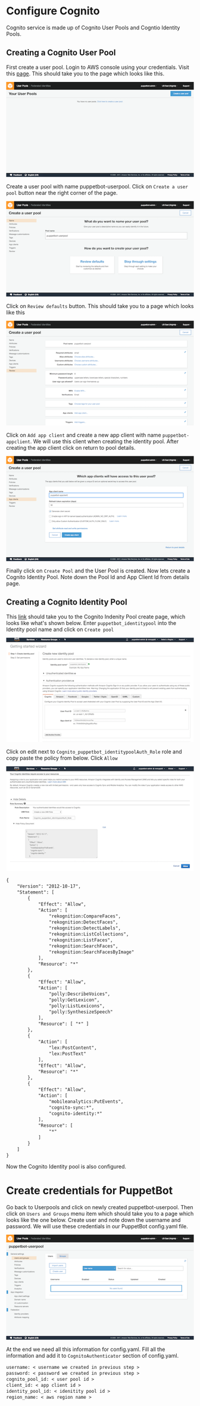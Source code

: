 # Configure Cognito

Cognito service is made up of Cognito User Pools and Cogntio Identity Pools. 

<!--

more info on what conito is and user pools/ identity pools
!-->

## Creating a Cognito User Pool

First create a user pool. Login to AWS console using your credentials. Visit this [page](https://console.aws.amazon.com/cognito/users). This should take you to the page which looks like this.

![](./../assets/images/Cognito/1.png)

Create a user pool with name puppetbot-userpool. Click on ```Create a user pool``` button near the right corner of the page.

![](./../assets/images/Cognito/2.png)

Click on ```Review defaults``` button. This should take you to a page which looks like this

![](./../assets/images/Cognito/3.png)

Click on ```Add app client``` and create a new app client with name ```puppetbot-appclient```. We will use this client when creating the identity pool. After creating the app client click on return to pool details.

![](./../assets/images/Cognito/4.png)

Finally click on ```Create Pool``` and the User Pool is created. Now lets create a Cognito Identity Pool. Note down the Pool Id and App Client Id from details page.  

## Creating a Cognito Identity Pool 

This [link](https://console.aws.amazon.com/cognito/create) should take you to the Cognito Indenity Pool create page, which looks like what's shown below. Enter ```puppetbot_identitypool``` into the Identity pool name and click on ```Create pool```

![](./../assets/images/Cognito/5.png)

Click on edit next to ```Cognito_puppetbot_identitypoolAuth_Role``` role and copy paste the policy from below. Click ```Allow```

![](./../assets/images/Cognito/6.png)

```
{
    "Version": "2012-10-17",
    "Statement": [
        {
            "Effect": "Allow",
            "Action": [
                "rekognition:CompareFaces",
                "rekognition:DetectFaces",
                "rekognition:DetectLabels",
                "rekognition:ListCollections",
                "rekognition:ListFaces",
                "rekognition:SearchFaces",
                "rekognition:SearchFacesByImage"
            ],
            "Resource": "*"
        },
        {
            "Effect": "Allow",
            "Action": [
                "polly:DescribeVoices",
                "polly:GetLexicon",
                "polly:ListLexicons",
                "polly:SynthesizeSpeech"
            ],
            "Resource": [ "*" ]
        },
        {
            "Action": [
                "lex:PostContent",
                "lex:PostText"
            ],
            "Effect": "Allow",
            "Resource": "*"
        },
        {
            "Effect": "Allow",
            "Action": [
                "mobileanalytics:PutEvents",
                "cognito-sync:*",
                "cognito-identity:*"
            ],
            "Resource": [
                "*"
            ]
        }
    ]
}
```

Now the Cognito Identity pool is also configured.


# Create credentials for PuppetBot 

Go back to Userpools and click on newly created puppetbot-userpool. Then click on ```Users and Groups``` menu item which should take you to a page which looks like the one below. Create user and note down the username and password. We will use these credentials in our PuppetBot config.yaml file.

![](./../assets/images/Cognito/7.png)


At the end we need all this information for config.yaml. Fill all the information and add it to ```CognitoAuthenticator``` section of config.yaml.

```
username: < username we created in previous step >
password: < password we created in previous step >
cognito_pool_id: < user pool id >
client_id: < app client id >
identity_pool_id: < idenitity pool id >
region_name: < aws region name >
```



